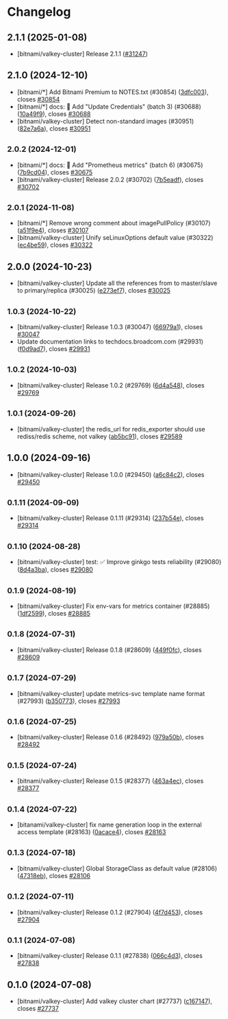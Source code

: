 # Changelog

## 2.1.1 (2025-01-08)

* [bitnami/valkey-cluster] Release 2.1.1 ([#31247](https://github.com/bitnami/charts/pull/31247))

## 2.1.0 (2024-12-10)

* [bitnami/*] Add Bitnami Premium to NOTES.txt (#30854) ([3dfc003](https://github.com/bitnami/charts/commit/3dfc00376df6631f0ce54b8d440d477f6caa6186)), closes [#30854](https://github.com/bitnami/charts/issues/30854)
* [bitnami/*] docs: :memo: Add "Update Credentials" (batch 3) (#30688) ([10a49f9](https://github.com/bitnami/charts/commit/10a49f9ff2db1d9d11a6edd1c40a9f61803241bc)), closes [#30688](https://github.com/bitnami/charts/issues/30688)
* [bitnami/valkey-cluster] Detect non-standard images (#30951) ([82e7a6a](https://github.com/bitnami/charts/commit/82e7a6aedc9a3534b7fa4f46f968a74623858bae)), closes [#30951](https://github.com/bitnami/charts/issues/30951)

## <small>2.0.2 (2024-12-01)</small>

* [bitnami/*] docs: :memo: Add "Prometheus metrics" (batch 6) (#30675) ([7b9cd04](https://github.com/bitnami/charts/commit/7b9cd04c2ffc730a0d62da787f2d4967c0ede47c)), closes [#30675](https://github.com/bitnami/charts/issues/30675)
* [bitnami/valkey-cluster] Release 2.0.2 (#30702) ([7b5eadf](https://github.com/bitnami/charts/commit/7b5eadf41da24bf85355b688876b7c022f35ae3e)), closes [#30702](https://github.com/bitnami/charts/issues/30702)

## <small>2.0.1 (2024-11-08)</small>

* [bitnami/*] Remove wrong comment about imagePullPolicy (#30107) ([a51f9e4](https://github.com/bitnami/charts/commit/a51f9e4bb0fbf77199512d35de7ac8abe055d026)), closes [#30107](https://github.com/bitnami/charts/issues/30107)
* [bitnami/valkey-cluster] Unify seLinuxOptions default value (#30322) ([ec4be59](https://github.com/bitnami/charts/commit/ec4be591f3f0fcc52ddd9c4f0cf6d0ddc19f9db7)), closes [#30322](https://github.com/bitnami/charts/issues/30322)

## 2.0.0 (2024-10-23)

* [bitnami/valkey-cluster] Update all the references from  to master/slave to primary/replica (#30025) ([e273ef7](https://github.com/bitnami/charts/commit/e273ef7b416321d485e586b9f69ddf12f5964fcb)), closes [#30025](https://github.com/bitnami/charts/issues/30025)

## <small>1.0.3 (2024-10-22)</small>

* [bitnami/valkey-cluster] Release 1.0.3 (#30047) ([66979a1](https://github.com/bitnami/charts/commit/66979a1de5d865b84e614737f9a0c6955d3cccc0)), closes [#30047](https://github.com/bitnami/charts/issues/30047)
* Update documentation links to techdocs.broadcom.com (#29931) ([f0d9ad7](https://github.com/bitnami/charts/commit/f0d9ad78f39f633d275fc576d32eae78ded4d0b8)), closes [#29931](https://github.com/bitnami/charts/issues/29931)

## <small>1.0.2 (2024-10-03)</small>

* [bitnami/valkey-cluster] Release 1.0.2 (#29769) ([6d4a548](https://github.com/bitnami/charts/commit/6d4a5487c8b744fe4219bbf4acec6698939ca885)), closes [#29769](https://github.com/bitnami/charts/issues/29769)

## <small>1.0.1 (2024-09-26)</small>

* [bitnami/valkey-cluster] the redis_url for redis_exporter should use rediss/redis scheme, not valkey ([ab5bc91](https://github.com/bitnami/charts/commit/ab5bc9156d158b0808ead47d7d67cf5704ed37ec)), closes [#29589](https://github.com/bitnami/charts/issues/29589)

## 1.0.0 (2024-09-16)

* [bitnami/valkey-cluster] Release 1.0.0 (#29450) ([a6c84c2](https://github.com/bitnami/charts/commit/a6c84c2362b2577ce78ead825292e6037e1a2c13)), closes [#29450](https://github.com/bitnami/charts/issues/29450)

## <small>0.1.11 (2024-09-09)</small>

* [bitnami/valkey-cluster] Release 0.1.11 (#29314) ([237b54e](https://github.com/bitnami/charts/commit/237b54eeb8fe80287e0b7a3749dac88db79b7733)), closes [#29314](https://github.com/bitnami/charts/issues/29314)

## <small>0.1.10 (2024-08-28)</small>

* [bitnami/valkey-cluster] test: :white_check_mark: Improve ginkgo tests reliability (#29080) ([8d4a3ba](https://github.com/bitnami/charts/commit/8d4a3baa33536661caa577bf32219823e937018b)), closes [#29080](https://github.com/bitnami/charts/issues/29080)

## <small>0.1.9 (2024-08-19)</small>

* [bitnami/valkey-cluster] Fix env-vars for metrics container (#28885) ([1df2599](https://github.com/bitnami/charts/commit/1df2599056ee021039b91c7e6af3f37f086ebc27)), closes [#28885](https://github.com/bitnami/charts/issues/28885)

## <small>0.1.8 (2024-07-31)</small>

* [bitnami/valkey-cluster] Release 0.1.8 (#28609) ([449f0fc](https://github.com/bitnami/charts/commit/449f0fcc372bd0a5e0eff5fb36acf34956143fd9)), closes [#28609](https://github.com/bitnami/charts/issues/28609)

## <small>0.1.7 (2024-07-29)</small>

* [bitnami/valkey-cluster] update metrics-svc template name format (#27993) ([b350773](https://github.com/bitnami/charts/commit/b350773e5bbae8ed23560b5b8529630d9c5fddcc)), closes [#27993](https://github.com/bitnami/charts/issues/27993)

## <small>0.1.6 (2024-07-25)</small>

* [bitnami/valkey-cluster] Release 0.1.6 (#28492) ([979a50b](https://github.com/bitnami/charts/commit/979a50b707efbfee186c31b84fc91c839b116768)), closes [#28492](https://github.com/bitnami/charts/issues/28492)

## <small>0.1.5 (2024-07-24)</small>

* [bitnami/valkey-cluster] Release 0.1.5 (#28377) ([463a4ec](https://github.com/bitnami/charts/commit/463a4ecb66163eea70aea9cdcd85907360c7bf2c)), closes [#28377](https://github.com/bitnami/charts/issues/28377)

## <small>0.1.4 (2024-07-22)</small>

* [bitanami/valkey-cluster] fix name generation loop in the external access template (#28163) ([0acace4](https://github.com/bitnami/charts/commit/0acace4851bcfee9ff90935194a9d3acf371f9dc)), closes [#28163](https://github.com/bitnami/charts/issues/28163)

## <small>0.1.3 (2024-07-18)</small>

* [bitnami/valkey-cluster] Global StorageClass as default value (#28106) ([47318eb](https://github.com/bitnami/charts/commit/47318eb3fad504d94ad0e4450dcb7cb36380e0c1)), closes [#28106](https://github.com/bitnami/charts/issues/28106)

## <small>0.1.2 (2024-07-11)</small>

* [bitnami/valkey-cluster] Release 0.1.2 (#27904) ([4f7d453](https://github.com/bitnami/charts/commit/4f7d453085b9a481f65227b6f9edc7ae068b45b5)), closes [#27904](https://github.com/bitnami/charts/issues/27904)

## <small>0.1.1 (2024-07-08)</small>

* [bitnami/valkey-cluster] Release 0.1.1 (#27838) ([066c4d3](https://github.com/bitnami/charts/commit/066c4d37a75f9091a16d89f6daf90e80c7c68ea1)), closes [#27838](https://github.com/bitnami/charts/issues/27838)

## 0.1.0 (2024-07-08)

* [bitnami/valkey-cluster] Add valkey cluster chart (#27737) ([c167147](https://github.com/bitnami/charts/commit/c167147e254022c81745b4110d58b62babd23a7d)), closes [#27737](https://github.com/bitnami/charts/issues/27737)
